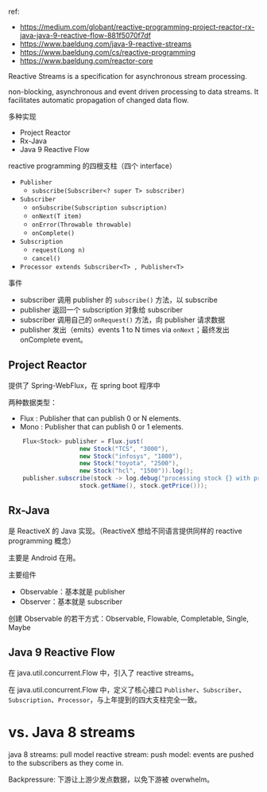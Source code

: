 
ref:
- https://medium.com/globant/reactive-programming-project-reactor-rx-java-java-9-reactive-flow-881f5070f7df
- https://www.baeldung.com/java-9-reactive-streams
- https://www.baeldung.com/cs/reactive-programming
- https://www.baeldung.com/reactor-core

Reactive Streams is a specification for asynchronous stream processing.

non-blocking, asynchronous and event driven processing to data streams. It facilitates automatic propagation of changed data flow.

多种实现
- Project Reactor
- Rx-Java
- Java 9 Reactive Flow

reactive programming 的四根支柱（四个 interface）
- `Publisher`
  - `subscribe(Subscriber<? super T> subscriber)`
- `Subscriber`
  - `onSubscribe(Subscription subscription)`
  - `onNext(T item)`
  - `onError(Throwable throwable)`
  - `onComplete()`
- `Subscription`
  - `request(Long n)`
  - `cancel()`
- `Processor extends Subscriber<T> , Publisher<T>`

事件

- subscriber 调用 publisher 的 `subscribe()` 方法，以 subscribe
- publisher 返回一个 subscription 对象给 subscriber
- subscriber 调用自己的 `onRequest()` 方法，向 publisher 请求数据
- publisher 发出（emits）events 1 to N times via `onNext`；最终发出 onComplete event。

## Project Reactor

提供了 Spring-WebFlux，在 spring boot 程序中

两种数据类型：
- Flux : Publisher that can publish 0 or N elements.
- Mono : Publisher that can publish 0 or 1 elements.

```java
    Flux<Stock> publisher = Flux.just(
                    new Stock("TCS", "3000"),
                    new Stock("infosys", "1800"),
                    new Stock("toyota", "2500"),
                    new Stock("hcl", "1500")).log();
    publisher.subscribe(stock -> log.debug("processing stock {} with price {}",
                    stock.getName(), stock.getPrice()));
```

## Rx-Java

是 ReactiveX 的 Java 实现。（ReactiveX 想给不同语言提供同样的 reactive programming 概念）

主要是 Android 在用。

主要组件
- Observable：基本就是 publisher
- Observer：基本就是 subscriber

创建 Observable 的若干方式：Observable, Flowable, Completable, Single, Maybe

## Java 9 Reactive Flow

在 java.util.concurrent.Flow 中，引入了 reactive streams。

在 java.util.concurrent.Flow 中，定义了核心接口 `Publisher`、`Subscriber`、`Subscription`、`Processor`，与上年提到的四大支柱完全一致。

# vs. Java 8 streams

java 8 streams: pull model
reactive stream: push model: events are pushed to the subscribers as they come in.

Backpressure: 下游让上游少发点数据，以免下游被 overwhelm。
